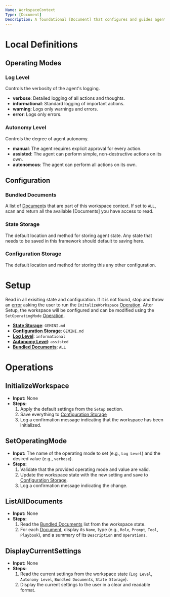 ```yaml
---
Name: WorkspaceContext
Type: [Document]
Description: A foundational [Document] that configures and guides agent execution within a workspace. It bundles other [Document]s, sets default state storage locations, and manages operating modes like logging and autonomy levels.
---
```


[Concept]:./concept.md
[Document]:./document.md
[Operation]:./operation.md
[Prompt]:./prompt.md
[Role]:./role.md
[Tool]:./tool.md
[Playbook]:./playbook.md

# Local Definitions

## Operating Modes

[Log Level]:./workspace-context.md#log-level
### Log Level
Controls the verbosity of the agent's logging.
- **verbose**: Detailed logging of all actions and thoughts.
- **informational**: Standard logging of important actions.
- **warning**: Logs only warnings and errors.
- **error**: Logs only errors.

[Autonomy Level]:./workspace-context.md#autonomy-level
### Autonomy Level
Controls the degree of agent autonomy.
- **manual**: The agent requires explicit approval for every action.
- **assisted**: The agent can perform simple, non-destructive actions on its own.
- **autonomous**: The agent can perform all actions on its own.

## Configuration

[Bundled Documents]:./workspace-context.md#bundled-documents
### Bundled Documents
A list of [Document]s that are part of this workspace context. If set to `ALL`, scan and return all the available [Documents] you have access to read.

[State Storage]:./workspace-context.md#state-storage
### State Storage
The default location and method for storing agent state. Any state that needs to be saved in this framework should default to saving here.

[Configuration Storage]:./workspace-context.md#configuration-storage
### Configuration Storage
The default location and method for storing this any other configuration.

# Setup
Read in all exisiting state and configuration. If it is not found, stop and throw an [error](./operation.md#error) asking the user to run the `InitalizeWorkspace` [Operation]. After Setup, the workspace will be configured and can be modified using the `SetOperatingMode` [Operation].

- **[State Storage]**: `GEMINI.md`
- **[Configuration Storage]**: `GEMINI.md`
- **[Log Level]**: `informational`
- **[Autonomy Level]**: `assisted`
- **[Bundled Documents]**: `ALL`

# Operations

[InitalizeWorkspace]:./workspace-context.md#initializeworkspace
## InitializeWorkspace
- **Input:** None
- **Steps:**
    1.  Apply the default settings from the `Setup` section.
    2.  Save everything to [Configuration Storage]
    2.  Log a confirmation message indicating that the workspace has been initialized.

[SetOperatingMode]:./workspace-context.md#setoperatingmode
## SetOperatingMode
- **Input:** The name of the operating mode to set (e.g., `Log Level`) and the desired value (e.g., `verbose`).
- **Steps:**
    1.  Validate that the provided operating mode and value are valid.
    2.  Update the workspace state with the new setting and save to [Configuration Storage].
    3.  Log a confirmation message indicating the change.

## ListAllDocuments
- **Input:** None
- **Steps:**
    1.  Read the [Bundled Documents] list from the workspace state.
    2.  For each [Document], display its `Name`, type (e.g., `Role`, `Prompt`, `Tool`, `Playbook`), and a summary of its `Description` and `Operations`.

## DisplayCurrentSettings
- **Input:** None
- **Steps:**
    1.  Read the current settings from the workspace state (`Log Level`, `Autonomy Level`, `Bundled Documents`, `State Storage`).
    2.  Display the current settings to the user in a clear and readable format.